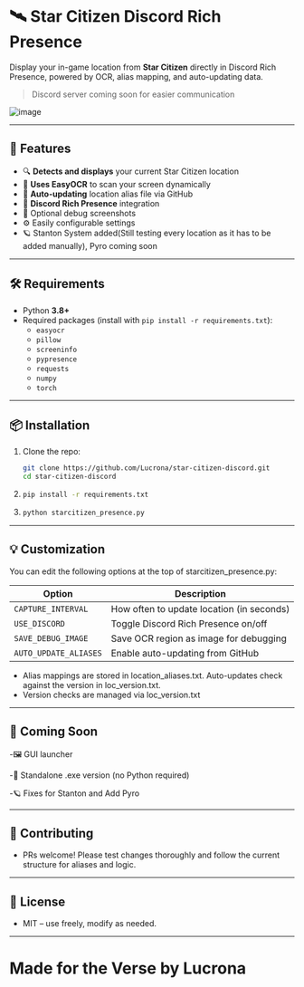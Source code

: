 # 🛰️ Star Citizen Discord Rich Presence

Display your in-game location from **Star Citizen** directly in Discord Rich Presence, powered by OCR, alias mapping, and auto-updating data.

> Discord server coming soon for easier communication

![image](https://i.imgur.com/PZC7QJg.png)

---

## 🚀 Features

- 🔍 **Detects and displays** your current Star Citizen location
- 🧠 **Uses EasyOCR** to scan your screen dynamically
- 🔄 **Auto-updating** location alias file via GitHub
- 🤖 **Discord Rich Presence** integration
- 📸 Optional debug screenshots
- ⚙️ Easily configurable settings
- 🪐 Stanton System added(Still testing every location as it has to be added manually), Pyro coming soon

---

## 🛠️ Requirements

- Python **3.8+**
- Required packages (install with `pip install -r requirements.txt`):
  - `easyocr`
  - `pillow`
  - `screeninfo`
  - `pypresence`
  - `requests`
  - `numpy`
  - `torch`

---

## 📦 Installation

1. Clone the repo:
   ```bash
   git clone https://github.com/Lucrona/star-citizen-discord.git
   cd star-citizen-discord
2. ```bash
   pip install -r requirements.txt
4. ```bash
   python starcitizen_presence.py

---

## 💡 Customization
You can edit the following options at the top of starcitizen_presence.py:

| Option                | Description                               |
| --------------------- | ----------------------------------------- |
| `CAPTURE_INTERVAL`    | How often to update location (in seconds) |
| `USE_DISCORD`         | Toggle Discord Rich Presence on/off       |
| `SAVE_DEBUG_IMAGE`    | Save OCR region as image for debugging    |
| `AUTO_UPDATE_ALIASES` | Enable auto-updating from GitHub          |


- Alias mappings are stored in location_aliases.txt. Auto-updates check against the version in loc_version.txt.
- Version checks are managed via loc_version.txt

 ---

## 📘 Coming Soon

-🖼️ GUI launcher

-🧊 Standalone .exe version (no Python required)

-🪐 Fixes for Stanton and Add Pyro

---

## 🤝 Contributing
- PRs welcome! Please test changes thoroughly and follow the current structure for aliases and logic.

---
## 📜 License
- MIT – use freely, modify as needed.
---
# Made for the Verse by Lucrona
